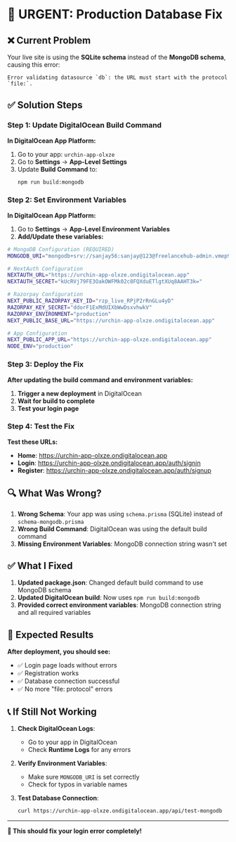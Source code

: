 # 🚨 URGENT: Production Database Fix

## ❌ Current Problem
Your live site is using the **SQLite schema** instead of the **MongoDB schema**, causing this error:
```
Error validating datasource `db`: the URL must start with the protocol `file:`.
```

## ✅ Solution Steps

### **Step 1: Update DigitalOcean Build Command**

**In DigitalOcean App Platform:**

1. Go to your app: `urchin-app-olxze`
2. Go to **Settings** → **App-Level Settings**
3. Update **Build Command** to:
   ```bash
   npm run build:mongodb
   ```

### **Step 2: Set Environment Variables**

**In DigitalOcean App Platform:**

1. Go to **Settings** → **App-Level Environment Variables**
2. **Add/Update these variables:**

```bash
# MongoDB Configuration (REQUIRED)
MONGODB_URI="mongodb+srv://sanjay56:sanjay@123@freelancehub-admin.vmep9bd.mongodb.net/freelance_marketplace?retryWrites=true&w=majority&appName=freelancehub-admin"

# NextAuth Configuration
NEXTAUTH_URL="https://urchin-app-olxze.ondigitalocean.app"
NEXTAUTH_SECRET="kUcRVj79FE3OakOWFMk02c8FQXduETlgtXUq8AAHT3k="

# Razorpay Configuration
NEXT_PUBLIC_RAZORPAY_KEY_ID="rzp_live_RPjP2rRnGLu4yD"
RAZORPAY_KEY_SECRET="ddorF1ExMdUIXbWwDsxvhwkV"
RAZORPAY_ENVIRONMENT="production"
NEXT_PUBLIC_BASE_URL="https://urchin-app-olxze.ondigitalocean.app"

# App Configuration
NEXT_PUBLIC_APP_URL="https://urchin-app-olxze.ondigitalocean.app"
NODE_ENV="production"
```

### **Step 3: Deploy the Fix**

**After updating the build command and environment variables:**

1. **Trigger a new deployment** in DigitalOcean
2. **Wait for build to complete**
3. **Test your login page**

### **Step 4: Test the Fix**

**Test these URLs:**
- **Home**: https://urchin-app-olxze.ondigitalocean.app
- **Login**: https://urchin-app-olxze.ondigitalocean.app/auth/signin
- **Register**: https://urchin-app-olxze.ondigitalocean.app/auth/signup

## 🔍 What Was Wrong?

1. **Wrong Schema**: Your app was using `schema.prisma` (SQLite) instead of `schema-mongodb.prisma`
2. **Wrong Build Command**: DigitalOcean was using the default build command
3. **Missing Environment Variables**: MongoDB connection string wasn't set

## ✅ What I Fixed

1. **Updated package.json**: Changed default build command to use MongoDB schema
2. **Updated DigitalOcean build**: Now uses `npm run build:mongodb`
3. **Provided correct environment variables**: MongoDB connection string and all required variables

## 🚀 Expected Results

**After deployment, you should see:**
- ✅ Login page loads without errors
- ✅ Registration works
- ✅ Database connection successful
- ✅ No more "file: protocol" errors

## 📞 If Still Not Working

1. **Check DigitalOcean Logs**:
   - Go to your app in DigitalOcean
   - Check **Runtime Logs** for any errors

2. **Verify Environment Variables**:
   - Make sure `MONGODB_URI` is set correctly
   - Check for typos in variable names

3. **Test Database Connection**:
   ```bash
   curl https://urchin-app-olxze.ondigitalocean.app/api/test-mongodb
   ```

---

**🎉 This should fix your login error completely!**
